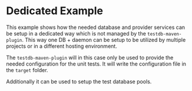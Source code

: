 # Dedicated Example

This example shows how the needed database and provider services can be setup in a dedicated way which is not managed by the `testdb-maven-plugin`. This way one DB + daemon can be setup to be utilized by multiple projects or in a different hosting environment.

The `testdb-maven-plugin` will in this case only be used to provide the needed configuration for the unit tests. It will write the configuration file in the `target` folder.

Additionally it can be used to setup the test database pools.
